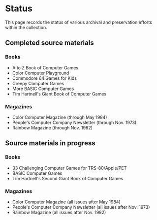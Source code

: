 # Status

This page records the status of various archival and preservation
efforts within the collection.

## Completed source materials

### Books

* A to Z Book of Computer Games
* Color Computer Playground
* Commodore 64 Games for Kids
* Creepy Computer Games
* More BASIC Computer Games
* Tim Hartnell's Giant Book of Computer Games

### Magazines

* Color Computer Magazine (through May 1984)
* People's Computer Company Newsletter (through Nov. 1973)
* Rainbow Magazine (through Nov. 1982)

## Source materials in progress

### Books

* 33 Challenging Computer Games for TRS-80/Apple/PET
* BASIC Computer Games
* Tim Hartnell's Second Giant Book of Computer Games

### Magazines

* Color Computer Magazine (all issues after May 1984)
* People's Computer Company Newsletter (all issues after Nov. 1973)
* Rainbow Magazine (all issues after Nov. 1982)

